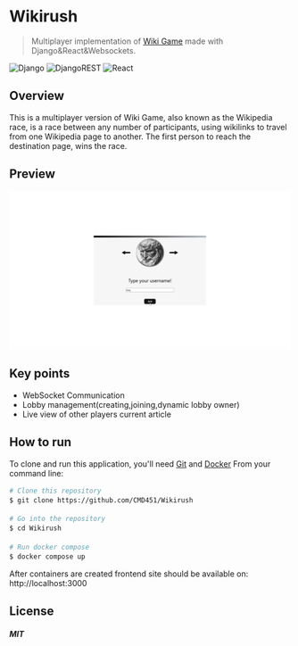 # Wikirush
> Multiplayer implementation of [Wiki Game](https://en.wikipedia.org/wiki/Wikipedia:Wiki_Game) made with Django&React&Websockets.

![Django](https://img.shields.io/badge/django-%23092E20.svg?style=for-the-badge&logo=django&logoColor=white)
![DjangoREST](https://img.shields.io/badge/DJANGO-REST-ff1709?style=for-the-badge&logo=django&logoColor=white&color=ff1709&labelColor=gray)
![React](https://img.shields.io/badge/react-%2320232a.svg?style=for-the-badge&logo=react&logoColor=%2361DAFB)


## Overview
This is a multiplayer version of Wiki Game, also known as the Wikipedia race, is a race between any number of participants, using wikilinks to travel from one Wikipedia page to another. The first person to reach the destination page, wins the race. 

## Preview

<p align="center">
    <img src="preview.gif" alt="Example of application usage">
</p>

## Key points
- WebSocket Communication
- Lobby management(creating,joining,dynamic lobby owner)
- Live view of other players current article

## How to run


To clone and run this application, you'll need [Git](https://git-scm.com) and [Docker](https://www.docker.com/) From your command line:
```bash
# Clone this repository
$ git clone https://github.com/CMD451/Wikirush

# Go into the repository
$ cd Wikirush

# Run docker compose
$ docker compose up
```
After containers are created frontend site should be available on: http://localhost:3000



## License
<h5>MIT</h5>
